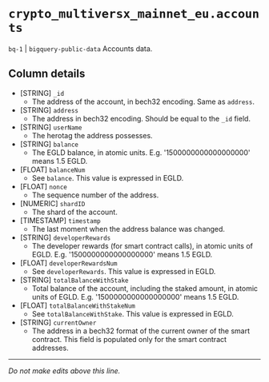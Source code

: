 # `crypto_multiversx_mainnet_eu.accounts`
`bq-1` | `bigquery-public-data`
Accounts data.

## Column details
* [STRING]    `_id`
  - The address of the account, in bech32 encoding. Same as `address`.
* [STRING]    `address`
  - The address in bech32 encoding. Should be equal to the `_id` field.
* [STRING]    `userName`
  - The herotag the address possesses.
* [STRING]    `balance`
  - The EGLD balance, in atomic units. E.g. '1500000000000000000' means 1.5 EGLD.
* [FLOAT]     `balanceNum`
  - See `balance`. This value is expressed in EGLD.
* [FLOAT]     `nonce`
  - The sequence number of the address.
* [NUMERIC]   `shardID`
  - The shard of the account.
* [TIMESTAMP] `timestamp`
  - The last moment when the address balance was changed.
* [STRING]    `developerRewards`
  - The developer rewards (for smart contract calls), in atomic units of EGLD. E.g. '1500000000000000000' means 1.5 EGLD.
* [FLOAT]     `developerRewardsNum`
  - See `developerRewards`. This value is expressed in EGLD.
* [STRING]    `totalBalanceWithStake`
  - Total balance of the account, including the staked amount, in atomic units of EGLD. E.g. '1500000000000000000' means 1.5 EGLD.
* [FLOAT]     `totalBalanceWithStakeNum`
  - See `totalBalanceWithStake`. This value is expressed in EGLD.
* [STRING]    `currentOwner`
  - The address in a bech32 format of the current owner of the smart contract. This field is populated only for the smart contract addresses.

-------------------------------------------------------------------------------
*Do not make edits above this line.*
